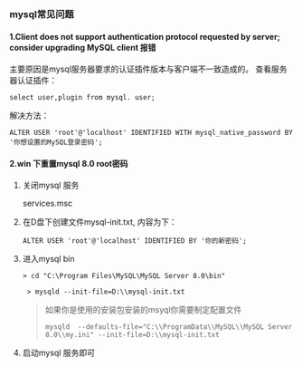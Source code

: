 ### mysql常见问题

#### 1.Client does not support authentication protocol requested by server; consider upgrading MySQL client 报错

主要原因是mysql服务器要求的认证插件版本与客户端不一致造成的。
查看服务器认证插件：

```mysql
select user,plugin from mysql. user; 
```

解决方法：

```mysql
ALTER USER 'root'@'localhost' IDENTIFIED WITH mysql_native_password BY '你想设置的MySQL登录密码';

```

#### 2.win 下重置mysql 8.0 root密码

1. 关闭mysql 服务

   services.msc 

2. 在D盘下创建文件mysql-init.txt, 内容为下：

   `ALTER USER 'root'@'localhost' IDENTIFIED BY '你的新密码';`

3. 进入mysql bin

   `> cd "C:\Program Files\MySQL\MySQL Server 8.0\bin"`

   ` > mysqld --init-file=D:\\mysql-init.txt`
   
   > 如果你是使用的安装包安装的msyql你需要制定配置文件
   >
   > `mysqld  --defaults-file="C:\\ProgramData\\MySQL\\MySQL Server 8.0\\my.ini" --init-file=D:\\mysql-init.txt`
   
4. 启动mysql 服务即可





